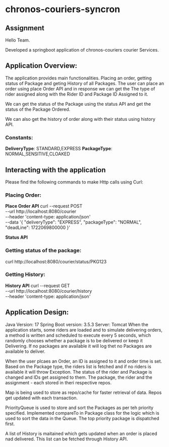 # chronos-couriers-syncron
## Assignment

Hello Team.

Developed a springboot application of chronos-couriers courier Services.

## Application Overview:
The application provides main functionalities. Placing an order, getting status of Package and geting History of all Packages.
The user can place an order using place Order API and in response we can get the The type of rider assigned along with the Rider ID and Package ID Assigned to it.

We can get the status of the Package using the status API and get the status of the Package Ordered.

We can also get the history of order along with their status using history API.

### Constants:
**DeliveryType**: STANDARD,EXPRESS
**PackageType**: NORMAL,SENSITIVE,CLOAKED

## Interacting with the application
Please find the following commands to make Http calls using Curl:

### Placing Order:
**Place Order API**
curl --request POST \
  --url http://localhost:8080/courier \
  --header 'content-type: application/json' \
  --data '{
  "deliveryType": "EXPRESS",
  "packageType": "NORMAL",
  "deadLine": 1722069800000
}'

**Status API**
### Getting status of the package:
 curl http://localhost:8080/courier/status/PKG123
 
### Getting History:
**History API**
curl --request GET \
  --url http://localhost:8080/courier/history \
  --header 'content-type: application/json'

## Application Design:
Java Version: 17
Spring Boot version: 3.5.3
Server: Tomcat
When the application starts, some riders are loaded and to simulate delivering orders, a method is written and scheduled to execute every 5 seconds, which randomly chooses whether a package is to be delivered or keep it Delivering. If no packages are available it will log thet no Packages are available to deliver.

When the user plcaes an Order, an ID is assigned to it and order time is set. Based on the Package type, the riders list is fetched and if no riders is available it will throw Exception.
The status of the rider and Package is changed and IDs get assigned to them. The package, the rider and the assignment - each stored in theri respective repos.

Map is being used to store as repo/cache for faster retrieval of data. Repos get updated with each transaction. 

PriorityQueue is used to store and sort the Packages as per teh priority specified. Implemented compareTo in Package class for the logic which is used to sort the data in the Queue.
The top priority package is dispatched first.

A list of History is maitained which gets updated when an order is placed nad delivered. This list can be fetched through History API.
